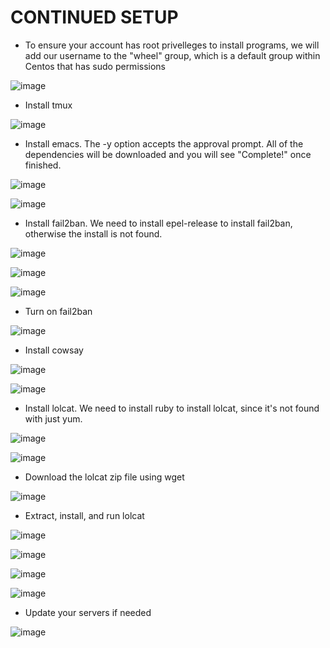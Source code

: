 # CONTINUED SETUP

- To ensure your account has root privelleges to install programs, we will add our username to the "wheel" group, which is a default group within Centos that has sudo permissions 

![image](https://user-images.githubusercontent.com/64757540/98839037-07df8600-2413-11eb-96ef-d06f6eb609f9.png)

- Install tmux

![image](https://user-images.githubusercontent.com/64757540/98839013-ff874b00-2412-11eb-916b-78684b7a7c5d.png)

- Install emacs. The -y option accepts the approval prompt. All of the dependencies will be downloaded and you will see "Complete!" once finished.

![image](https://user-images.githubusercontent.com/64757540/98839162-36f5f780-2413-11eb-8854-92d426884a15.png)

![image](https://user-images.githubusercontent.com/64757540/98839221-470dd700-2413-11eb-80a4-05c116c0394a.png)

- Install fail2ban. We need to install epel-release to install fail2ban, otherwise the install is not found.

![image](https://user-images.githubusercontent.com/64757540/98839360-6e64a400-2413-11eb-803e-7f9b389233b5.png)

![image](https://user-images.githubusercontent.com/64757540/98839379-73c1ee80-2413-11eb-9de7-b0e65ad55568.png)

![image](https://user-images.githubusercontent.com/64757540/98839403-7b819300-2413-11eb-878d-2f1c03c7d9a8.png)

- Turn on fail2ban

![image](https://user-images.githubusercontent.com/64757540/98840328-a91b0c00-2414-11eb-853f-7bcdef1ec983.png)

- Install cowsay

![image](https://user-images.githubusercontent.com/64757540/98839432-83413780-2413-11eb-94a2-a57f263b01d5.png)

![image](https://user-images.githubusercontent.com/64757540/98839447-8805eb80-2413-11eb-9433-fdbabbe967b5.png)

- Install lolcat. We need to install ruby to install lolcat, since it's not found with just yum.

![image](https://user-images.githubusercontent.com/64757540/98839483-905e2680-2413-11eb-8f66-df02938f4cc8.png)

![image](https://user-images.githubusercontent.com/64757540/98839542-a79d1400-2413-11eb-854f-1346e36da976.png)

- Download the lolcat zip file using wget

![image](https://user-images.githubusercontent.com/64757540/98839634-c7ccd300-2413-11eb-975c-15cd56f7f5ef.png)

- Extract, install, and run lolcat

![image](https://user-images.githubusercontent.com/64757540/98839668-d4512b80-2413-11eb-9d48-e1bf429ef252.png)

![image](https://user-images.githubusercontent.com/64757540/98839686-d9ae7600-2413-11eb-8a61-91591ef11071.png)

![image](https://user-images.githubusercontent.com/64757540/98839699-e03ced80-2413-11eb-91f6-ea527abcac22.png)

![image](https://user-images.githubusercontent.com/64757540/98839720-e4690b00-2413-11eb-9175-7c20db92a6f4.png)

- Update your servers if needed

![image](https://user-images.githubusercontent.com/64757540/98839842-0c586e80-2414-11eb-9df5-3c2139be99df.png)
